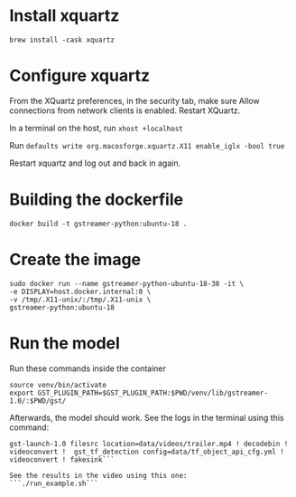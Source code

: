 # Install xquartz

```brew install -cask xquartz```

# Configure xquartz

From the XQuartz preferences, in the security tab, make sure Allow connections from network clients is enabled. Restart XQuartz.

In a terminal on the host, run ```xhost +localhost```

Run ```defaults write org.macosforge.xquartz.X11 enable_iglx -bool true```

Restart xquartz and log out and back in again.

# Building the dockerfile

```docker build -t gstreamer-python:ubuntu-18 . ```           

# Create the image

```
sudo docker run --name gstreamer-python-ubuntu-18-38 -it \
-e DISPLAY=host.docker.internal:0 \
-v /tmp/.X11-unix/:/tmp/.X11-unix \
gstreamer-python:ubuntu-18
```

# Run the model

Run these commands inside the container
```
source venv/bin/activate
export GST_PLUGIN_PATH=$GST_PLUGIN_PATH:$PWD/venv/lib/gstreamer-1.0/:$PWD/gst/
```

Afterwards, the model should work. See the logs in the terminal using this command:
```GST_DEBUG=python:5 \
gst-launch-1.0 filesrc location=data/videos/trailer.mp4 ! decodebin ! videoconvert !  gst_tf_detection config=data/tf_object_api_cfg.yml ! videoconvert ! fakesink```

See the results in the video using this one:
```./run_example.sh```


